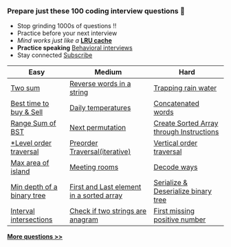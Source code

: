 ### Prepare just these 100 coding interview questions &#x1F4D6;

- Stop grinding 1000s of questions !!
- Practice before your next interview
- *Mind works just like a* <a href="/articles/engineering/ds/lru_cache" target="_blank">**LRU cache**</a>
- **Practice speaking** [Behavioral interviews](/i/articles/practice_behavioral_interview_questions)
- Stay connected <a href="https://www.youtube.com/c/InterviewDose" target="_blank">Subscribe</a>

<table class="table">
  <thead>
    <tr>
      <th scope="col">Easy</th>
      <th scope="col">Medium</th>
      <th scope="col">Hard</th>
    </tr>
  </thead>
  <tbody>
  <tr>
      <td><a href="https://youtube.com/embed/7NLjV3rIfKQ" target="_blank">Two sum</a></td>
      <td><a href="https://youtube.com/embed/RgYLxtlkKo8" target="_blank">Reverse words in a string</a></td>
    <td><a href="https://youtube.com/embed/lthRF-FN7R0?start=13" target="_blank">Trapping rain water</a></td>
    </tr>
    <tr>
      <td><a href="https://youtube.com/embed/23PIu2qUWNg" target="_blank">Best time to buy & Sell</a></td>
      <td><a href="https://youtube.com/embed/cQRBzejYzEo" target="_blank">Daily temperatures</a></td>
      <td><a href="https://youtube.com/embed/PY1LSBx-cNs" target="_blank">Concatenated words</a></td>
    </tr>
    <tr>
      <td><a href="https://youtube.com/embed/vh1AciQLF5w" target="_blank">Range Sum of BST</a>
        <a href="/articles/engineering/ds/binary_trees" style="background">
          <i class="fa-regular fa-note-sticky" style="color: black;"></i>
        </a>
      </td>
      <td><a href="https://youtube.com/embed/DfDep1TtzeE" target="_blank">Next permutation</a></td>
      <td><a href="https://youtube.com/embed/5PoVGnbju0Y" target="_blank">Create Sorted Array through Instructions</a></td>
    </tr>
    <tr>
      <td><a href="https://youtube.com/embed/9hGwYdjcfRU" target="_blank">*Level order traversal</a>
      <a href="/articles/engineering/ds/binary_trees" style="background">
          <i class="fa-regular fa-note-sticky" style="color: black;"></i>
      </a>
      </td>
      <td><a href="https://youtube.com/embed/HkEUD60fNhI" target="_blank">Preorder Traversal(iterative)</a></td>
      <td><a href="https://youtube.com/embed/x6oAGPNqGzY" target="_blank">Vertical order traversal</a>
        <a href="/articles/engineering/ds/binary_trees" target="_blank" style="background">
          <i class="fa-regular fa-note-sticky" style="color: black;"></i>
        </a>
      </td>
    </tr>
    <tr>
      <td><a href="https://youtube.com/embed/74Mln2rZO30" target="_blank">Max area of island</a></td>
      <td>
        <a href="https://youtube.com/embed/vjMMBIfvXxI" target="_blank">Meeting rooms</a>
        <a href="/articles/engineering/ds/meeting_intervals" target="_blank" style="background">
          <i class="fa-regular fa-note-sticky" style="color: black;"></i>
        </a>
      </td>
      <td><a href="https://youtube.com/embed/8KGSnEQ9s8Q" target="_blank">Decode ways</a></td>
    </tr>
    <tr>
      <td><a href="https://youtube.com/embed/flc19LGlCDE" target="_blank">Min depth of a binary tree</a>
        <a href="/articles/engineering/ds/binary_trees" target="_blank" style="background">
          <i class="fa-regular fa-note-sticky" style="color: black;"></i>
        </a>
      </td>
      <td>
        <a href="https://youtube.com/embed/-K8MyVUBnQQ?start=210" target="_blank">First and Last element in a sorted array</a>
        <a href="/articles/engineering/ds/binary_search" target="_blank" style="background">
          <i class="fa-regular fa-note-sticky" style="color: #FFD43B;"></i>
        </a>
      </td>
      <td>
        <a href="https://youtube.com/embed/EIfDP5GH7Vs" target="_blank">Serialize & Deserialize binary tree</a>
        <a href="/articles/engineering/ds/binary_trees" target="_blank" style="background">
          <i class="fa-regular fa-note-sticky" style="color: black;"></i>
        </a>
      </td>
    </tr>
    <tr>
      <td>
        <a href="https://youtube.com/embed/mN7YcWj08-M" target="_blank">Interval intersections</a>
        <a href="/articles/engineering/ds/meeting_intervals" target="_blank" style="background">
          <i class="fa-regular fa-note-sticky" style="color: black;"></i>
        </a>
      </td>
      <td><a href="https://youtube.com/embed/4RCk18Y4zZw" target="_blank">Check if two strings are anagram</a></td>
      <td><a href="https://youtu.be/ToKrvskQ15s" target="_blank">First missing positive number</a></td>
    </tr>
  </tbody>
</table>

[**More questions >>**](/questions)
